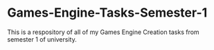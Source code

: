 # Games-Engine-Tasks-Semester-1
This is a respository of all of my Games Engine Creation tasks from semester 1 of university.
